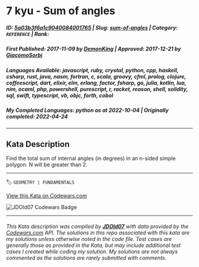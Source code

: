 # 7 kyu - Sum of angles

##### **ID**: [5a03b3f6a1c9040084001765](https://www.codewars.com/kata/5a03b3f6a1c9040084001765) | **Slug**: [sum-of-angles](https://www.codewars.com/kata/5a03b3f6a1c9040084001765) | **Category**: `REFERENCE` | **Rank**: <span style="color:white">7 kyu</span>

##### **First Published**: 2017-11-09 ***by*** [DemonKing](https://www.codewars.com/users/DemonKing) | **Approved**: 2017-12-21 ***by*** [GiacomoSorbi](https://www.codewars.com/users/GiacomoSorbi)

##### **Languages Available**: javascript, ruby, crystal, python, cpp, haskell, csharp, rust, java, nasm, fortran, c, scala, groovy, cfml, prolog, clojure, coffeescript, dart, elixir, elm, erlang, factor, fsharp, go, julia, kotlin, lua, nim, ocaml, php, powershell, purescript, r, racket, reason, shell, solidity, sql, swift, typescript, vb, objc, forth, cobol

##### **My Completed Languages**: python ***as at*** 2022-10-04 | **Originally completed**: 2022-04-24

---

## Kata Description


Find the total sum of internal angles (in degrees) in an n-sided simple polygon. N will be greater than 2.

---


🏷 `GEOMETRY | FUNDAMENTALS`


[View this Kata on Codewars.com](https://www.codewars.com/kata/5a03b3f6a1c9040084001765)

![](https://www.codewars.com/users/jdold07/badges/large "JDOld07 Codewars Badge")

---

###### *This Kata description was compiled by [**JDOld07**](https://tpstech.dev) with data provided by the [Codewars.com](https://www.codewars.com) API.  The solutions in this repo associated with this kata are my solutions unless otherwise noted in the code file.  Test cases are generally those as provided in the Kata, but may include additional test cases I created while coding my solution.  My solutions are not always commented as the solutions are rarely submitted with comments.*
